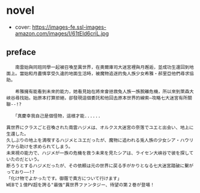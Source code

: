 # novel

- cover: https://images-fe.ssl-images-amazon.com/images/I/61tEld6criL.jpg

## preface


```
　　南雲始與同班同學一起被召喚至異世界，在奧爾庫司大迷宮裡與月邂逅，並成功生還回到地面上。當始和月盡情享受久違的地面生活時，被魔物追逐的兔人族少女希雅‧郝里亞他們尋求協助。

　　希雅擁有能看到未來的能力，她看見始在將來會拯救兔人族一族脫離危機，所以來到萊森大峽谷尋找始。始原本打算拒絕，卻發現這個委託和他回去原本世界的線索—攻略七大迷宮有所關聯--!?

　　「真慶幸我自己是個怪物，這樣才能...... 

異世界にクラスごと召喚された南雲ハジメは、オルクス大迷宮の奈落でユエと出会い、地上に生還した。  
久しぶりの地上を満喫するハジメとユエだったが、魔物に追われる兎人族の少女シア・ハウリアから助けを求められてしまう。  
未来視の能力で、ハジメが一族の危機を救う未来を見たシアは、ライセン大峡谷で彼を探していたのだという。  
断ろうとするハジメだったが、その依頼は元の世界に戻る手がかりとなる七大迷宮踏破に繋がっており――!?  
「化け物でよかったです。御蔭で貴方について行けます」  
WEBで１億PV超を誇る"最強"異世界ファンタジー、待望の第２巻が登場！
```

